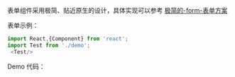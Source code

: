 表单组件采用极简、贴近原生的设计，具体实现可以参考 [极简的-form-表单方案](#/技术文章?id=section-极简的-form-表单方案)

表单示例：
```js
import React,{Component} from 'react';
import Test from './demo';
 <Test/>
```
Demo 代码：
```js { "static":true,"file": "../demo/index.tsx" }
```
